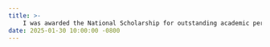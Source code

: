 ```yaml
---
title: >-
    I was awarded the National Scholarship for outstanding academic performance during my udergraduate study.
date: 2025-01-30 10:00:00 -0800
---
```

